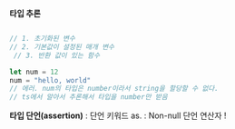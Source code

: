 **타입 추론**

```javascript

// 1. 초기화된 변수
// 2. 기본값이 설정된 매개 변수
 // 3. 반환 값이 있는 함수

let num = 12
num = "hello, world"
// 에러. num의 타입은 number이라서 string을 할당할 수 없다.
// ts에서 알아서 추론해서 타입을 number만 받음
```

**타입 단언(assertion)**
: 단언 키워드 as.
: Non-null 단언 연산자 !

```javascript


```